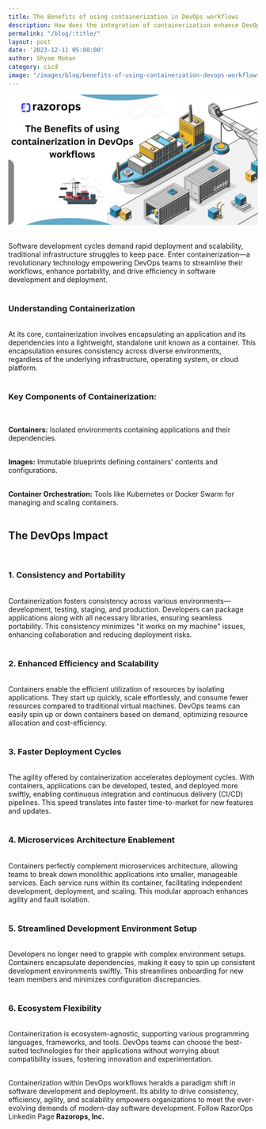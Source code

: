 ```yaml
---
title: The Benefits of using containerization in DevOps workflows
description: How does the integration of containerization enhance DevOps processes and workflow efficiency? 
permalink: "/blog/:title/"
layout: post
date: '2023-12-11 05:00:00'
author: Shyam Mohan
category: cicd
image: "/images/blog/benefits-of-using-containerzation-devops-workflows.png"
---
```


![](/images/blog/benefits-of-using-containerzation-devops-workflows.png)
<br>
<br>


Software development cycles demand rapid deployment and scalability, traditional infrastructure struggles to keep pace. Enter containerization—a revolutionary technology empowering DevOps teams to streamline their workflows, enhance portability, and drive efficiency in software development and deployment.
<br>
<br>

### **Understanding Containerization**
<br>
At its core, containerization involves encapsulating an application and its dependencies into a lightweight, standalone unit known as a container. This encapsulation ensures consistency across diverse environments, regardless of the underlying infrastructure, operating system, or cloud platform.
<br>
<br>

### **Key Components of Containerization:**
<br>

**Containers:** Isolated environments containing applications and their dependencies.
<br>
<br>

**Images:** Immutable blueprints defining containers' contents and configurations.
<br>
<br>

**Container Orchestration:** Tools like Kubernetes or Docker Swarm for managing and scaling containers.
<br>
<br>

## The DevOps Impact
<br>

### **1. Consistency and Portability**
<br>
Containerization fosters consistency across various environments—development, testing, staging, and production. Developers can package applications along with all necessary libraries, ensuring seamless portability. This consistency minimizes "it works on my machine" issues, enhancing collaboration and reducing deployment risks.
<br>
<br>

### **2. Enhanced Efficiency and Scalability**
<br>
Containers enable the efficient utilization of resources by isolating applications. They start up quickly, scale effortlessly, and consume fewer resources compared to traditional virtual machines. DevOps teams can easily spin up or down containers based on demand, optimizing resource allocation and cost-efficiency.
<br>
<br>

### **3. Faster Deployment Cycles**
<br>
The agility offered by containerization accelerates deployment cycles. With containers, applications can be developed, tested, and deployed more swiftly, enabling continuous integration and continuous delivery (CI/CD) pipelines. This speed translates into faster time-to-market for new features and updates.
<br>
<br>

### **4. Microservices Architecture Enablement**
<br>
Containers perfectly complement microservices architecture, allowing teams to break down monolithic applications into smaller, manageable services. Each service runs within its container, facilitating independent development, deployment, and scaling. This modular approach enhances agility and fault isolation.
<br>
<br>

### **5. Streamlined Development Environment Setup**
<br>
Developers no longer need to grapple with complex environment setups. Containers encapsulate dependencies, making it easy to spin up consistent development environments swiftly. This streamlines onboarding for new team members and minimizes configuration discrepancies.
<br>
<br>

### **6. Ecosystem Flexibility**
<br>
Containerization is ecosystem-agnostic, supporting various programming languages, frameworks, and tools. DevOps teams can choose the best-suited technologies for their applications without worrying about compatibility issues, fostering innovation and experimentation.
<br>
<br>

Containerization within DevOps workflows heralds a paradigm shift in software development and deployment. Its ability to drive consistency, efficiency, agility, and scalability empowers organizations to meet the ever-evolving demands of modern-day software development. Follow RazorOps Linkedin Page <a href="https://www.linkedin.com/company/razorops/" target=_blank style="text-decoration: none"> <b>Razorops, Inc.</b></a>

